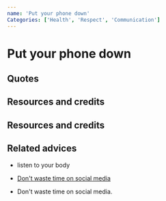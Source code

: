 ```yaml
---
name: 'Put your phone down'
Categories: ['Health', 'Respect', 'Communication']
---
```

# Put your phone down



## Quotes

## Resources and credits

## Resources and credits

## Related advices

- listen to your body
- [Don't waste time on social media](../Don't%20waste%20time%20on%20Social%20Media)
  
- Don't waste time on social media. 
